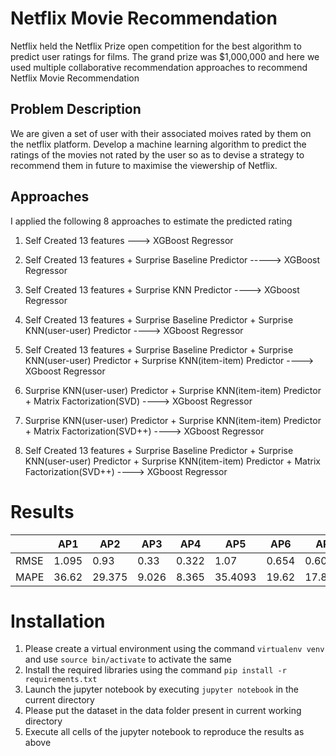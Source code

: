 # Netflix Movie Recommendation 

Netflix held the Netflix Prize open competition for the best algorithm to predict user ratings for films. The grand prize was $1,000,000 and here we used multiple collaborative recommendation approaches to recommend Netflix Movie Recommendation

## Problem Description

We are given a set of user with their associated moives rated by them on the netflix platform.
Develop a machine learning algorithm to predict the ratings of the movies not rated by the user so as to devise a strategy to recommend them in future to maximise the viewership of Netflix.



## Approaches 

I applied the following 8 approaches to estimate the predicted rating 

1. Self Created 13 features ---> XGBoost Regressor
2. Self Created 13 features + Surprise Baseline Predictor -----> XGBoost Regressor
3. Self Created 13 features + Surprise KNN Predictor ----> XGboost Regressor
4. Self Created 13 features + Surprise Baseline Predictor + Surprise KNN(user-user) Predictor ----> XGboost Regressor

5. Self Created 13 features + Surprise Baseline Predictor + Surprise KNN(user-user) Predictor + Surprise KNN(item-item) Predictor  ----> XGboost Regressor

6. Surprise KNN(user-user) Predictor + Surprise KNN(item-item) Predictor + Matrix Factorization(SVD)  ----> XGboost Regressor

7. Surprise KNN(user-user) Predictor + Surprise KNN(item-item) Predictor + Matrix Factorization(SVD++)  ----> XGboost Regressor

8. Self Created 13 features + Surprise Baseline Predictor + Surprise KNN(user-user) Predictor + Surprise KNN(item-item) Predictor + Matrix Factorization(SVD++)  ----> XGboost Regressor


# Results

|    | AP1   | AP2    | AP3   | AP4   | AP5    | AP6   | AP7     | AP8    |
|----|-------|--------|-------|-------|--------|-------|---------|--------|
| RMSE | 1.095 | 0.93   | 0.33  | 0.322 | 1.07   | 0.654 | 0.608   | 1.09   |
| MAPE | 36.62 | 29.375 | 9.026 | 8.365 | 35.4093| 19.62 | 17.8334 | 36.3331|



# Installation
1. Please create a virtual environment using the command `virtualenv venv` and use `source bin/activate` to activate the same
2. Install the required libraries using the command `pip install -r requirements.txt`
3. Launch the jupyter notebook by executing `jupyter notebook` in the current directory
4. Please put the dataset in the data folder present in current working directory 
5. Execute all cells of the jupyter notebook to reproduce the results as above



